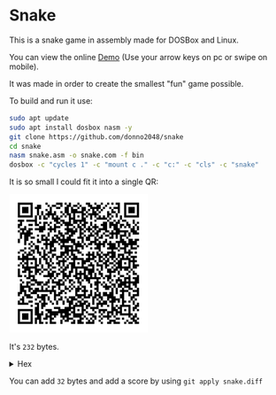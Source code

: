 # Snake

This is a snake game in assembly made for DOSBox and Linux.

You can view the online [Demo](https://donno2048.github.io/snake/) (Use your arrow keys on pc or swipe on mobile).

It was made in order to create the smallest "fun" game possible.

To build and run it use:

```sh
sudo apt update
sudo apt install dosbox nasm -y
git clone https://github.com/donno2048/snake
cd snake
nasm snake.asm -o snake.com -f bin
dosbox -c "cycles 1" -c "mount c ." -c "c:" -c "cls" -c "snake"
```

It is so small I could fit it into a single QR:

<img src="./snake.png" width="250"/>

It's `232` bytes.

<details>
  <summary>Hex</summary>
  <br/>
    
```
8ed88ed0b800b88ec031ffb9d007b8200260f3abb8ffffb92600bfa802
f3abb91100ab60b9290031c0f3abb8ffffab6181c79e00e2ecb92600bf
4a0df3ab6189cfbd0600e86c00e460247f3c48741c3c4b74133c4d740a
3c5075ec81c7a000eb0e83c704eb0983ef04eb0481efa000b00926803d
070f94c4740626803d207580aa4f60061e0789e941beec7c01ee89f747
47fdf3a4fc076157893eec7c80fc0174098bbeec7cb020aaeb054545e8
03005feb9460b9ffff66f7f181e2ff0f81fa80027df089d783c22883ea
2883fa287df883fa127dde81c7d300c1e70226803d0974d1b007aa61c3
```
</details>

You can add `32` bytes and add a score by using `git apply snake.diff`
